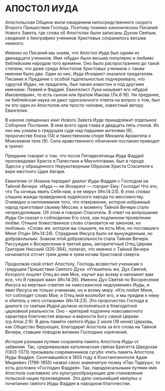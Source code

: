 # АПОСТОЛ ИУДА

Апостольская Община жили ожиданием непосредственного скорого Второго Пришествия Господа. Поэтому помимо канонических Писаний Нового Завета, где слова об Апостолах были записаны Духом Святым, сведений о биографиях учеников Христовых сохранилось весьма немного.

Именно из Писаний мы знаем, что Апостол Иуда был одним из двенадцати учеников. Имя «Иуда» было весьма популярно и любимо библейским народом того времени. Оно было распространено до такой степени, что даже среди Апостолов Христовых учеников с таким именем было два. Один из них, Иуда Искариот оказался предателем. Писание и Предание с особой тщательностью подчеркивало, что «другой Иуда», не предатель, был также известен и под другими именами: Леввей и Фаддей. Евангелист Лука называет его «Иудой Иаковлевым», то есть сыном или братом Иакова (Лк.6:16). Ни предание, ни библейская наука не дают однозначного ответа на вопрос о том, был ли это один из Апостолов или просто человек, известный автору Евангелия.

В каноне священных книг Нового Завета Иуде принадлежит отдельное Соборное Послание. В нем всего одна глава и двадцать пять стихов. Из них мы узнаем о грядущем суде над падшими ангелами (6), пророчестве Еноха (14) и таинственном споре Михаила Архангела о Моисеевом теле (9). Сила нравственного обличения послания приводит в трепет.

Предание говорит о том, что после Пятидесятницы Иуда Фаддей проповедовал Христа в Палестине и Месопотамии, был в городе Эдессе у обращенного Нерукотворным Образом Христа Спасителя к вере местного Царя Авгаря.

Евангелие от Иоанна передает диалог Иуды Фаддея с Господом на Тайной Вечери. «Иуда — не Искариот — говорит Ему: Господи! Что это, что Ты хочешь явить Себя нам, а не миру» (Ин.14:23). В этих словах слышна жажда праведников иудейского народа по мессианству. Очевидно и непонимание того, что отвержение, которое избранный народ приготовил своему Мессии, к моменту Тайной Вечери стало непреодолимым. Об этом и говорил Спаситель. В ответ на вопрошание Иуды Он сказал о соблюдении Его слов, как подлинном проявлении любви. Отныне божественное слово становится не законом, но любовью. «Слово же, которое вы слышите, не есть Мое, но пославшего Меня Отца» (Ин.14:24). Страдание Иисуса было не вынужденным, но добровольным. Знаком этой добровольности стала Тайная Вечеря. Рассуждая о Воскресении в третий день, авторитетный Отец Церкви Григория Нисский (335-394), полагал, что именно с Тайной Вечери начинается отсчет трем дням и трем ночам Христовой смерти.

Продолжая свой ответ Апостолу, Господь возвестил ученикам о грядущем Пришествии Святого Духа: «Утешитель же, Дух Святой, Которого пошлет Отец во имя Мое, научит вас всему и напомнит вам все, что Я говорил вам» (Ин.14:26). Именно Дух Святой по Воскресении Иисуса из мертвых ответил на «мессианское недоумение» Иуды, и явил Иисуса не только ученикам, но и всему миру. «Кто любит Меня, тот соблюдет слово Мое; и Отец мой возлюбит его, и мы придем к нему и обитель у него сотворим» (Ин.14:23). Это пророчество Господа в диалоге со святым Иудой должно исполняться в благодатной церковной реальности. Оно - критерий подлинно новозаветного характера благочестия верных и верности Богу самой Церкви (ср.Апок.2:9). В день памяти святого Иуды 2 июля (19 июня) Церковь, как Общество Верующих, благодарит Апостола за его слова на Тайной Вечери, ставшие поводом великих Господних изречений.

История разными путями сохраняла память Апостола Иуды от забвения. Так, средневековая католическая святая Бригитта Шведская (1303-1373) призывала современников сугубо чтить память Апостола Иуды Фаддея. Скончавшийся в 1855 году в Константинополе Адам Мицкевич (1798-1855) назвал свою знаменитую поэму «Пан Тадеуш», то есть дословно «Господин Фаддей». Так, парадоксальными путями имя Апостола озаглавило это культурообразующее для становления польской нации произведение. Это дало сильнейший импульс к почитанию святого Иуды Фаддея в народном благочестии.
